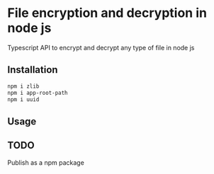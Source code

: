 # File encryption and decryption in node js
Typescript API to encrypt and decrypt any type of file in node js

## Installation

```sh
npm i zlib
npm i app-root-path
npm i uuid
```

## Usage

## TODO
Publish as a npm package
